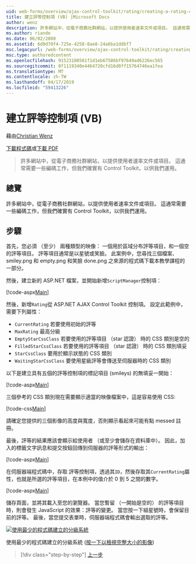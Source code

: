 ```yaml
---
uid: web-forms/overview/ajax-control-toolkit/rating/creating-a-rating-control-vb
title: 建立評等控制項 (VB) |Microsoft Docs
author: wenz
description: 許多網站中，從電子商務社群網站，以提供使用者速率文件或項目。 這通常需要一些編碼工作，但我們確實有...
ms.author: riande
ms.date: 06/02/2008
ms.assetid: 6d0d70f4-725e-4258-8ae8-24a6ba1ddbf7
msc.legacyurl: /web-forms/overview/ajax-control-toolkit/rating/creating-a-rating-control-vb
msc.type: authoredcontent
ms.openlocfilehash: 91523180501f1d1eb67586bf97649ad6226ec565
ms.sourcegitcommit: 0f1119340e4464720cfd16d0ff15764746ea1fea
ms.translationtype: MT
ms.contentlocale: zh-TW
ms.lasthandoff: 04/17/2019
ms.locfileid: "59413226"
---
```

# <a name="creating-a-rating-control-vb"></a>建立評等控制項 (VB)

藉由[Christian Wenz](https://github.com/wenz)

[下載程式碼](http://download.microsoft.com/download/9/3/f/93f8daea-bebd-4821-833b-95205389c7d0/rating0.vb.zip)或[下載 PDF](http://download.microsoft.com/download/2/d/c/2dc10e34-6983-41d4-9c08-f78f5387d32b/rating0VB.pdf)

> 許多網站中，從電子商務社群網站，以提供使用者速率文件或項目。 這通常需要一些編碼工作，但我們確實有 Control Toolkit，以供我們運用。


## <a name="overview"></a>總覽

許多網站中，從電子商務社群網站，以提供使用者速率文件或項目。 這通常需要一些編碼工作，但我們確實有 Control Toolkit，以供我們運用。

## <a name="steps"></a>步驟

首先，您必須 （至少） 兩種類型的映像： 一個用於區域分布評等項目，和一個空的評等項目。 評等項目通常是以星號或笑臉。 此案例中，您尋找三個檔案、 smiley.png 和 empty.png 和笑臉 done.png 之來源的程式碼下載本教學課程的一部分。

然後，建立新的 ASP.NET 檔案，並開始新增`ScriptManager`控制項：

[!code-aspx[Main](creating-a-rating-control-vb/samples/sample1.aspx)]

然後，新增`Rating`從 ASP.NET AJAX Control Toolkit 控制項。 設定此範例中，需要下列屬性：

- `CurrentRating` 若要使用初始的評等
- `MaxRating` 最高分級
- `EmptyStarCssClass` 若要使用的評等項目 （star 認證） 時的 CSS 類別是空的
- `FilledStarCssClass` 若要使用的評等項目 （star 認證） 時的 CSS 類別填妥
- `StarCssClass` 要用於顯示狀態的 CSS 類別
- `WaitingStarCssClass` 要使用星級評等會傳送至伺服器時的 CSS 類別

以下是建立具有五個的評等控制項的標記項目 (smileys) 的無填妥一開始：

[!code-aspx[Main](creating-a-rating-control-vb/samples/sample2.aspx)]

三個參考的 CSS 類別現在需要顯示適當的映像檔案中，這是容易使用 CSS:

[!code-css[Main](creating-a-rating-control-vb/samples/sample3.css)]

請確定您提供的三個影像的高度與寬度，否則顯示看起來可能有點 messed 註冊。

最後，評等的結果應該會顯示給使用者 （或至少會儲存在資料庫中）。 因此，加入的標籤文字訊息和提交按鈕回傳到伺服器的評等形式的輸出：

[!code-aspx[Main](creating-a-rating-control-vb/samples/sample4.aspx)]

在伺服器端程式碼中，存取 評等控制項，透過其`ID`，然後存取其`CurrentRating`屬性，也就是所選的評等項目，在本例中的值介於 0 到 5 之間的數字。

[!code-aspx[Main](creating-a-rating-control-vb/samples/sample5.aspx)]

儲存頁面，並將其載入至您的瀏覽器。 當您暫留 （一開始是空的） 的評等項目時，則會發生 JavaScript 的效果：評等的變更。 當您按一下組星號時，會保留目前的評等。 最後，當您提交表單時，伺服器端程式碼會輸出選取的評等。


[![使用最少的程式碼建立的分級系統](creating-a-rating-control-vb/_static/image2.png)](creating-a-rating-control-vb/_static/image1.png)

使用最少的程式碼建立的分級系統 ([按一下以檢視完整大小的影像](creating-a-rating-control-vb/_static/image3.png))

> [!div class="step-by-step"]
> [上一步](creating-a-rating-control-cs.md)

